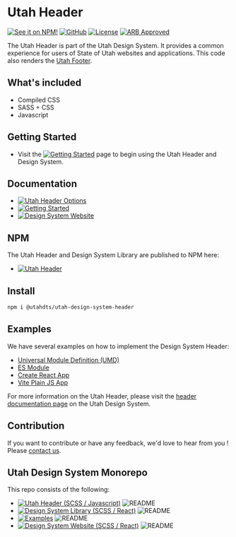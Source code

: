 # Utah Header
[![See it on NPM!](https://img.shields.io/npm/v/@utahdts/utah-design-system-header.svg?style=for-the-badge&color=orange)](https://www.npmjs.com/package/@utahdts/utah-design-system-header)
[![GitHub](https://img.shields.io/badge/GitHub-Utah_Design_System-ad360d?style=for-the-badge)](https://github.com/utahdts/utah-design-system)
[![License](https://img.shields.io/npm/l/@utahdts/utah-design-system.svg?color=blue&style=for-the-badge)](https://github.com/utahdts/utah-design-system/raw/main/LICENSE)
[![ARB Approved](https://img.shields.io/badge/Utah_ARB-Approved-2e7114?style=for-the-badge)](https://dts.utah.gov/standards/architecture-review-board)


The Utah Header is part of the Utah Design System. It provides a common experience for users of State of Utah websites and applications. This code also renders the [Utah Footer](https://designsystem.utah.gov/library/patterns/utahFooter).

## What's included

- Compiled CSS
- SASS + CSS
- Javascript

## Getting Started

- Visit the [![Getting Started](https://img.shields.io/badge/Getting%20Started-blue)](https://designsystem.utah.gov/resources/gettingStarted) page to begin using the Utah Header and Design System.

## Documentation

- [![Utah Header Options](https://img.shields.io/badge/Utah_Header_Options_Documentation-blue)](https://designsystem.utah.gov/library/patterns/utahHeader)
- [![Getting Started](https://img.shields.io/badge/Getting%20Started-blue)](https://designsystem.utah.gov/resources/gettingStarted)
- [![Design System Website](https://img.shields.io/badge/Design%20System%20Website-blue)](https://designsystem.utah.gov)

## NPM

The Utah Header and Design System Library are published to NPM here:
- [![Utah Header](https://img.shields.io/badge/NPM-Utah_Header-blue)](https://www.npmjs.com/package/%40utahdts/utah-design-system-header)

## Install


```bash
npm i @utahdts/utah-design-system-header
```

## Examples
We have several examples on how to implement the Design System Header:
- [Universal Module Definition (UMD)](https://github.com/utahdts/utah-design-system/tree/dev/examples/utah-header/umd-html)
- [ES Module](https://github.com/utahdts/utah-design-system/tree/dev/examples/utah-header/es-html)
- [Create React App](https://github.com/utahdts/utah-design-system/tree/dev/examples/utah-header/create-react-app)
- [Vite Plain JS App](https://github.com/utahdts/utah-design-system/tree/dev/examples/utah-header/vite)

For more information on the Utah Header, please visit the [header documentation page](https://designsystem.utah.gov/library/patterns/utahHeader) on the Utah Design System.

## Contribution
If you want to contribute or have any feedback, we'd love to hear from you ! Please [contact us](https://designsystem.utah.gov/resources/gettingStarted).

## Utah Design System Monorepo

This repo consists of the following:
- [![Utah Header (SCSS / Javascript)](https://img.shields.io/badge/GitHub-Utah_Header-blue?logo=github)](https://github.com/utahdts/utah-design-system/tree/main/%40utahdts/utah-design-system-header) ![README](https://img.shields.io/badge/README-gray)
- [![Design System Library (SCSS / React)](https://img.shields.io/badge/GitHub-Design_System_Library-blue?logo=github)](https://github.com/utahdts/utah-design-system/tree/main/%40utahdts/utah-design-system) ![README](https://img.shields.io/badge/README-gray)
- [![Examples](https://img.shields.io/badge/GitHub-Examples-blue?logo=github)](https://github.com/utahdts/utah-design-system/tree/main/examples) ![README](https://img.shields.io/badge/README-gray)
- [![Design System Website (SCSS / React)](https://img.shields.io/badge/GitHub-Design_System_Website-blue?logo=github)](https://github.com/utahdts/utah-design-system/tree/main/utah-design-system-website) ![README](https://img.shields.io/badge/README-gray)
